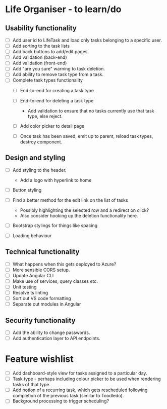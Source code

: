 # Life Organiser - to learn/do

## Usability functionality

- [ ] Add user id to LifeTask and load only tasks belonging to a specific user.
- [ ] Add sorting to the task lists
- [ ] Add back buttons to add/edit pages.
- [ ] Add validation (back-end)
- [ ] Add validation (front-end)
- [ ] Add "are you sure" warning to task deletion.
- [ ] Add ability to remove task type from a task.
- [ ] Complete task types functionality
	- [ ] End-to-end for creating a task type
	- [ ] End-to-end for deleting a task type
		- Add validation to ensure that no tasks currently use that task type, else reject.
	- [ ] Add color picker to detail page
	- [ ] Once task has been saved, emit up to parent, reload task types, destroy component.


## Design and styling

- [ ] Add styling to the header.
	- Add a logo with hyperlink to home
- [ ] Button styling
- [ ] Find a better method for the edit link on the list of tasks 
	- Possibly highlighting the selected row and a redirect on click?
	- Also consider hooking up the deletion functionality here.
- [ ] Bootstrap stylings for things like spacing
- [ ] Loading behaviour


## Technical functionality

- [ ] What happens when this gets deployed to Azure?
- [ ] More sensible CORS setup.
- [ ] Update Angular CLI
- [ ] Make use of services, query classes etc.
- [ ] Unit testing
- [ ] Resolve ts linting
- [ ] Sort out VS code formatting
- [ ] Separate out modules in Angular

## Security functionality

- [ ] Add the ability to change passwords.
- [ ] Add authentication layer to API endpoints.

# Feature wishlist

- [ ] Add dashboard-style view for tasks assigned to a particular day.
- [ ] Task type - perhaps including colour picker to be used when rendering tasks of that type.
- [ ] Add notion of a recurring task, which gets rescheduled following completion of the previous task (similar to Toodledo).
- [ ] Background processing to trigger scheduling?
